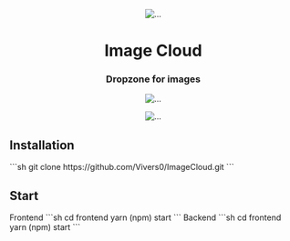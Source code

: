 
<p align="center">
	<img src="https://imgur.com/HwXK4Fi.png" alt="...">
</p>

<h1 align="center"><b>Image Cloud</b></h1>
<h3 align="center">Dropzone for images</h3>
<p align="center">
	<img src="https://imgur.com/Yrj5gHt.png" alt="...">
</p>
<p align="center">
	<img src="https://imgur.com/VtZ1w0O.png" alt="...">
</p>

<h2>Installation</h2>
```sh
	git clone https://github.com/Vivers0/ImageCloud.git
```
<h2>Start</h2>
Frontend
```sh
	cd frontend
	yarn (npm) start
```
Backend
```sh
	cd frontend
	yarn (npm) start
```